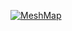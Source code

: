 [![MeshMap](https://badges.layer5.io/assets/badges/meshmap/meshmap.png)](https://meshery.layer5.io/user/551dcb82-7643-4709-8500-9a60e60030b9?tab=badges)
